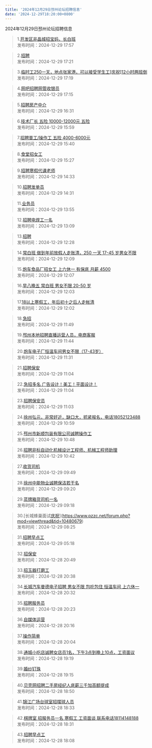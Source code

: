 ```yaml
---
title: '2024年12月29日邳州论坛招聘信息'
date: '2024-12-29T18:20:00+0800'
---
```

2024年12月29日邳州论坛招聘信息
<!--more-->
>1.[开发区非晶城招宝妈，长白班](https://www.pzzc.net/forum.php?mod=viewthread&tid=10480766)<br>
>发布时间：2024-12-29 17:57

>2.[招聘](https://www.pzzc.net/forum.php?mod=viewthread&tid=10480762)<br>
>发布时间：2024-12-29 17:21

>3.[临时工250一天，地点张家港，可以接受学生工[庆祝]12小时两班倒](https://www.pzzc.net/forum.php?mod=viewthread&tid=10480761)<br>
>发布时间：2024-12-29 17:19

>4.[网吧招聘网管收银员](https://www.pzzc.net/forum.php?mod=viewthread&tid=10480760)<br>
>发布时间：2024-12-29 17:15

>5.[招聘房产中介](https://www.pzzc.net/forum.php?mod=viewthread&tid=10480758)<br>
>发布时间：2024-12-29 16:31

>6.[技术厂长 五险  10000-12000元   五险](https://www.pzzc.net/forum.php?mod=viewthread&tid=10480754)<br>
>发布时间：2024-12-29 15:59

>7.[招聘普工/操作工 五险    4000-6000元](https://www.pzzc.net/forum.php?mod=viewthread&tid=10480749)<br>
>发布时间：2024-12-29 15:40

>8.[食堂招女工](https://www.pzzc.net/forum.php?mod=viewthread&tid=10480745)<br>
>发布时间：2024-12-29 15:27

>9.[招聘寒假代课老师](https://www.pzzc.net/forum.php?mod=viewthread&tid=10480737)<br>
>发布时间：2024-12-29 14:33

>10.[招聘发单员](https://www.pzzc.net/forum.php?mod=viewthread&tid=10480736)<br>
>发布时间：2024-12-29 14:31

>11.[业务员](https://www.pzzc.net/forum.php?mod=viewthread&tid=10480732)<br>
>发布时间：2024-12-29 13:55

>12.[招聘电焊工一名](https://www.pzzc.net/forum.php?mod=viewthread&tid=10480724)<br>
>发布时间：2024-12-29 13:09

>13.[招聘](https://www.pzzc.net/forum.php?mod=viewthread&tid=10480717)<br>
>发布时间：2024-12-29 12:28

>14.[常白班 做到年前放假人走账清，250 一天 17-45 岁男女不限](https://www.pzzc.net/forum.php?mod=viewthread&tid=10480715)<br>
>发布时间：2024-12-29 12:09

>15.[炮车食品厂招女工 上六休一 有保底 月薪 4500](https://www.pzzc.net/forum.php?mod=viewthread&tid=10480713)<br>
>发布时间：2024-12-29 12:07

>16.[早八晚五 常白班 男女不限 20-50 岁](https://www.pzzc.net/forum.php?mod=viewthread&tid=10480712)<br>
>发布时间：2024-12-29 12:03

>17.[18以上寒假工，年后初十之后人走帐清](https://www.pzzc.net/forum.php?mod=viewthread&tid=10480711)<br>
>发布时间：2024-12-29 12:02

>18.[急招](https://www.pzzc.net/forum.php?mod=viewthread&tid=10480709)<br>
>发布时间：2024-12-29 11:49

>19.[邳州本地招聘直播运营人员，电商客服](https://www.pzzc.net/forum.php?mod=viewthread&tid=10480708)<br>
>发布时间：2024-12-29 11:44

>20.[炮车电子厂恒温车间男女不限（17-43岁）](https://www.pzzc.net/forum.php?mod=viewthread&tid=10480706)<br>
>发布时间：2024-12-29 11:31

>21.[招聘保安](https://www.pzzc.net/forum.php?mod=viewthread&tid=10480701)<br>
>发布时间：2024-12-29 11:04

>22.[急招多名 广告设计！美工！平面设计！](https://www.pzzc.net/forum.php?mod=viewthread&tid=10480700)<br>
>发布时间：2024-12-29 11:04

>23.[招聘保安员](https://www.pzzc.net/forum.php?mod=viewthread&tid=10480697)<br>
>发布时间：2024-12-29 11:03

>24.[徐州弘元，非常好近，缺口大，抓紧报名，电话18052123488](https://www.pzzc.net/forum.php?mod=viewthread&tid=10480696)<br>
>发布时间：2024-12-29 10:59

>25.[邳州市新顺包装有限公司诚聘操作工](https://www.pzzc.net/forum.php?mod=viewthread&tid=10480693)<br>
>发布时间：2024-12-29 10:48

>26.[招聘非标自动化机械设计工程师、机械工程师助理](https://www.pzzc.net/forum.php?mod=viewthread&tid=10480692)<br>
>发布时间：2024-12-29 10:42

>27.[收货司机](https://www.pzzc.net/forum.php?mod=viewthread&tid=10480689)<br>
>发布时间：2024-12-29 09:49

>28.[徐州中能物业诚聘保洁若干名](https://www.pzzc.net/forum.php?mod=viewthread&tid=10480685)<br>
>发布时间：2024-12-29 09:20

>29.[蓝牌箱货司机一名](https://www.pzzc.net/forum.php?mod=viewthread&tid=10480684)<br>
>发布时间：2024-12-29 09:18

>30.[长城蜂巢面试[庆祝](随时可面试)](https://www.pzzc.net/forum.php?mod=viewthread&tid=10480679)<br>
>发布时间：2024-12-29 08:25

>31.[招聘早点工](https://www.pzzc.net/forum.php?mod=viewthread&tid=10480676)<br>
>发布时间：2024-12-29 05:18

>32.[招保安](https://www.pzzc.net/forum.php?mod=viewthread&tid=10480669)<br>
>发布时间：2024-12-28 20:49

>33.[招玉器打磨工](https://www.pzzc.net/forum.php?mod=viewthread&tid=10480667)<br>
>发布时间：2024-12-28 20:38

>34.[长城汽车曼德电子招聘  男女不限 包吃包住 恒温车间 上六休一](https://www.pzzc.net/forum.php?mod=viewthread&tid=10480666)<br>
>发布时间：2024-12-28 20:32

>35.[招聘服务员](https://www.pzzc.net/forum.php?mod=viewthread&tid=10480665)<br>
>发布时间：2024-12-28 20:23

>36.[自媒体运营](https://www.pzzc.net/forum.php?mod=viewthread&tid=10480664)<br>
>发布时间：2024-12-28 20:16

>37.[操作简单](https://www.pzzc.net/forum.php?mod=viewthread&tid=10480661)<br>
>发布时间：2024-12-28 20:04

>38.[通城小吃店诚聘女店员1名，下午3点到晚上10点，工资面议](https://www.pzzc.net/forum.php?mod=viewthread&tid=10480657)<br>
>发布时间：2024-12-28 19:19

>39.[婚纱钉珠](https://www.pzzc.net/forum.php?mod=viewthread&tid=10480655)<br>
>发布时间：2024-12-28 19:15

>40.[贝壳网招聘二手房经纪人底薪三千加高额提成](https://www.pzzc.net/forum.php?mod=viewthread&tid=10480652)<br>
>发布时间：2024-12-28 18:50

>41.[锦江广场台球室招摆球人员](https://www.pzzc.net/forum.php?mod=viewthread&tid=10480647)<br>
>发布时间：2024-12-28 18:33

>42.[棋牌室
招服务员一名
寒假工
工资面谈
联系电话18114148188](https://www.pzzc.net/forum.php?mod=viewthread&tid=10480646)<br>
>发布时间：2024-12-28 18:31

>43.[招聘早点工](https://www.pzzc.net/forum.php?mod=viewthread&tid=10480642)<br>
>发布时间：2024-12-28 18:08

